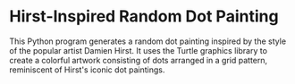 # Hirst-Inspired Random Dot Painting

This Python program generates a random dot painting inspired by the style of the popular artist Damien Hirst. It uses the Turtle graphics library to create a colorful artwork consisting of dots arranged in a grid pattern, reminiscent of Hirst's iconic dot paintings.
